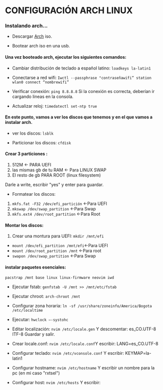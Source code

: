 # CONFIGURACIÓN ARCH LINUX
### Instalando arch...
-  Descargar [Arch](http://https://archlinux.org/download/ "Arch") iso.

- Bootear arch iso en una usb.

####  Una vez booteado arch, ejecutar los siguientes comandos:

- Cambiar distribución de teclado a español latino:
`loadkeys la-latin1`

- Conectarse a red wifi:
`Iwctl --passphrase "contraseñawifi” station wlan0 connect “nombrewifi”`

-  Verificar conexión:
`ping 8.8.8.8`
Si la conexión es correcta, deberían ir cargando lineas en la consola.

-  Actualizar reloj:
`timedatectl set-ntp true`

#### En este punto, vamos a ver los discos que tenemos y en el que vamos a instalar arch.
-  ver  los discos:
`lsblk`

- Particionar los discos:
`cfdisk`

#### Crear 3 particiones :
1. 512M <- PARA UEFI
2.  las mismas gb de tu RAM     <- Para LINUX SWAP
3.  El resto de gb PARA ROOT (linux filesystem)

Darle a write, escribir "yes" y enter para guardar.

- Formatear los discos:
1.  `mkfs.fat -F32 /dev/efi_partición` <-Para UEFI
2.  `mkswap /dev/swap_partition` <-Para Swap
3.  `mkfs.ext4 /dev/root_partition` <-Para Root

#### Montar los discos:
1. Crear una montura para UEFI:
`mkdir /mnt/efi`

- `mount /dev/efi_partition /mnt/efi`<-Para UEFI
- `mount /dev/root_partition /mnt` <-Para root
- `swapon /dev/swap_partition` <-Para Swap

#### instalar paquetes esenciales:
`pacstrap /mnt base linux linux-firmware neovim iwd`

- Ejecutar fstab:
`genfstab -U /mnt >> /mnt/etc/fstab`

- Ejecutar chroot:
`arch-chroot /mnt`

- Configurar zona horaria:
 `ln -sf /usr/share/zoneinfo/America/Bogota /etc/localtime`
 
- Ejecutar:
`hwclock –-systohc`

- Editar localización:
 `nvim /etc/locale.gen` Y descomentar: es_CO.UTF-8 ITF-8
 Guardar y salir.
 
- Crear locale.conf:
 `nvim /etc/locale.conf`Y escribir: LANG=es_CO.UTF-8
 
- Configurar teclado:
`nvim /etc/vconsole.conf` Y escribir: KEYMAP=la-latin1 

- Configurar hostname:
 `nvim /etc/hostname` Y escribir un nombre para la pc (en mi caso "rxtsel")
 
- Configurar host:
`nvim /etc/hosts` Y escribir:
